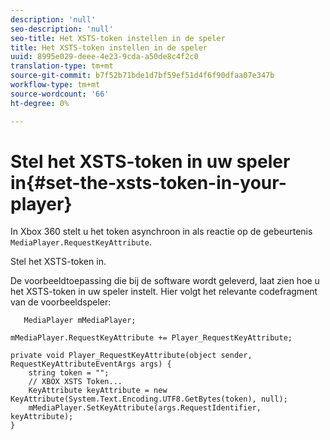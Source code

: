 ```yaml
---
description: 'null'
seo-description: 'null'
seo-title: Het XSTS-token instellen in de speler
title: Het XSTS-token instellen in de speler
uuid: 8995e029-deee-4e23-9cda-a50de8c4f2c0
translation-type: tm+mt
source-git-commit: b7f52b71bde1d7bf59ef51d4f6f90dfaa07e347b
workflow-type: tm+mt
source-wordcount: '66'
ht-degree: 0%

---
```



# Stel het XSTS-token in uw speler in{#set-the-xsts-token-in-your-player}

In Xbox 360 stelt u het token asynchroon in als reactie op de gebeurtenis `MediaPlayer.RequestKeyAttribute`.

Stel het XSTS-token in.

De voorbeeldtoepassing die bij de software wordt geleverd, laat zien hoe u het XSTS-token in uw speler instelt. Hier volgt het relevante codefragment van de voorbeeldspeler:

```
   MediaPlayer mMediaPlayer;  
 
mMediaPlayer.RequestKeyAttribute += Player_RequestKeyAttribute;  
 
private void Player_RequestKeyAttribute(object sender, RequestKeyAttributeEventArgs args) {  
    string token = "";  
    // XBOX XSTS Token...  
    KeyAttribute keyAttribute = new KeyAttribute(System.Text.Encoding.UTF8.GetBytes(token), null);  
    mMediaPlayer.SetKeyAttribute(args.RequestIdentifier, keyAttribute);  
} 
```

